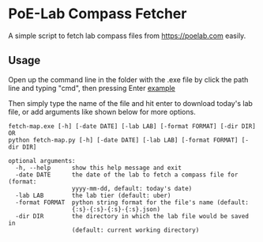 # PoE-Lab Compass Fetcher
A simple script to fetch lab compass files from <https://poelab.com> easily.

## Usage

Open up the command line in the folder with the .exe file by click the path line and typing "cmd", then pressing Enter [example](https://prnt.sc/lp6kks)

Then simply type the name of the file and hit enter to download today's lab file, or add arguments like shown below for more options.

```text
fetch-map.exe [-h] [-date DATE] [-lab LAB] [-format FORMAT] [-dir DIR]
OR
python fetch-map.py [-h] [-date DATE] [-lab LAB] [-format FORMAT] [-dir DIR]

optional arguments:
  -h, --help      show this help message and exit
  -date DATE      the date of the lab to fetch a compass file for (format:
                  yyyy-mm-dd, default: today's date)
  -lab LAB        the lab tier (default: uber)
  -format FORMAT  python string format for the file's name (default:
                  {:s}-{:s}-{:s}-{:s}.json)
  -dir DIR        the directory in which the lab file would be saved in
                  (default: current working directory)

```
